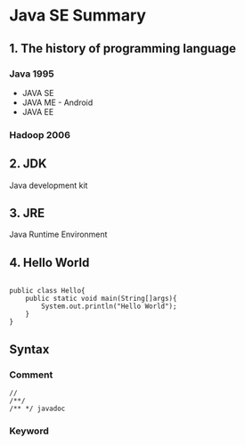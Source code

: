 <!--
 * @Author: your name
 * @Date: 2022-01-04 20:43:23
 * @LastEditTime: 2022-02-16 14:59:05
-->

# Java SE Summary

## 1. The history of programming language

### Java 1995

* JAVA SE
* JAVA ME - Android
* JAVA EE

### Hadoop 2006

## 2. JDK

Java development kit

## 3. JRE

Java Runtime Environment

## 4. Hello World

```

public class Hello{
    public static void main(String[]args){
        System.out.println("Hello World");
    }
}
```

## Syntax

### Comment

```
//
/**/
/** */ javadoc
```

### Keyword